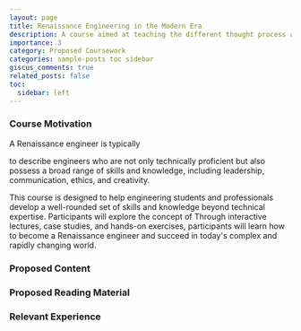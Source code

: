```yaml
---
layout: page
title: Renaissance Engineering in the Modern Era
description: A course aimed at teaching the different thought process and tools for interdisciplinary engineering
importance: 3
category: Proposed Coursework
categories: sample-posts toc sidebar
giscus_comments: true
related_posts: false
toc:
  sidebar: left
---
```


### Course Motivation
A Renaissance engineer is typically

 to describe engineers who are not only technically proficient but also possess a broad range of skills and knowledge, including leadership, communication, ethics, and creativity.

This course is designed to help engineering students and professionals develop a well-rounded set of skills and knowledge beyond technical expertise. Participants will explore the concept of  Through interactive lectures, case studies, and hands-on exercises, participants will learn how to become a Renaissance engineer and succeed in today's complex and rapidly changing world.

### Proposed Content

### Proposed Reading Material

### Relevant Experience